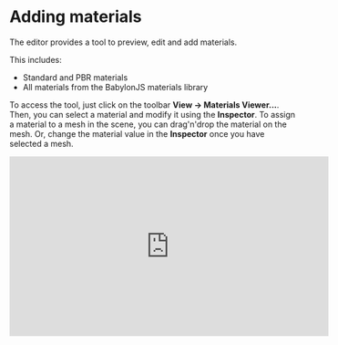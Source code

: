 # Adding materials

The editor provides a tool to preview, edit and add materials.

This includes:
* Standard and PBR materials
* All materials from the BabylonJS materials library

To access the tool, just click on the toolbar **View -> Materials Viewer...**.
Then, you can select a material and modify it using the **Inspector**.
To assign a material to a mesh in the scene, you can drag'n'drop the material on the mesh. Or, change the material value in the **Inspector** once you have selected a mesh.

<iframe width="560" height="315" src="https://www.youtube.com/embed/alCcn_lUjRc" frameborder="0" allow="autoplay; encrypted-media" allowfullscreen></iframe>